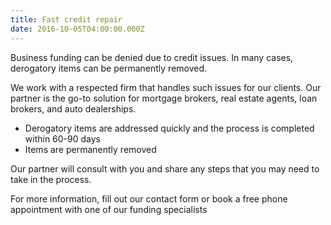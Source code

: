 ```yaml
---
title: Fast credit repair
date: 2016-10-05T04:00:00.000Z
---
```

Business funding can be denied due to credit issues. In many cases, derogatory items can be permanently removed. 

We work with a respected firm that handles such issues for our clients. Our partner is the go-to solution for mortgage brokers, real estate agents, loan brokers, and auto dealerships. 

* Derogatory items are addressed quickly and the process is completed within 60-90 days
* Items are permanently removed 

Our partner will consult with you and share any steps that you may need to take in the process. 

For more information, fill out our contact form or book a free phone appointment with one of our funding specialists
